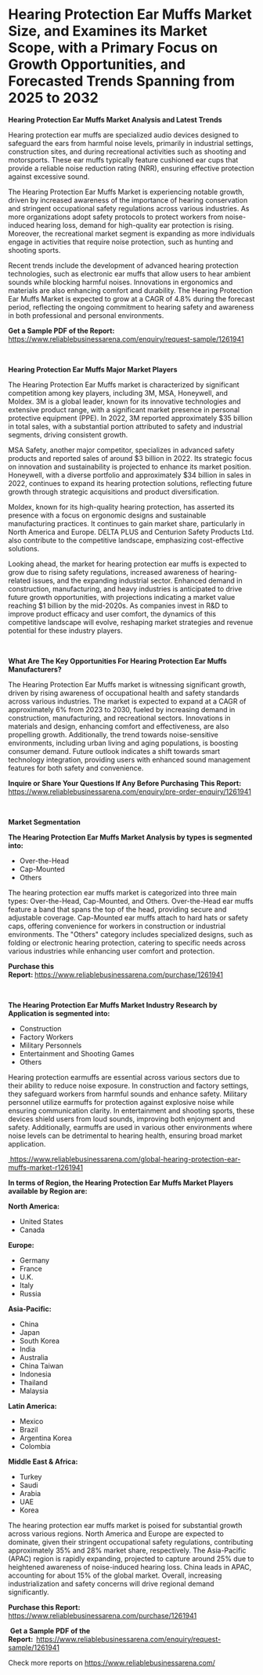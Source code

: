 <p><h1>Hearing Protection Ear Muffs Market Size, and Examines its Market Scope, with a Primary Focus on Growth Opportunities, and Forecasted Trends Spanning from 2025 to 2032</h1></p><p><strong>Hearing Protection Ear Muffs Market Analysis and Latest Trends</strong></p>
<p><p>Hearing protection ear muffs are specialized audio devices designed to safeguard the ears from harmful noise levels, primarily in industrial settings, construction sites, and during recreational activities such as shooting and motorsports. These ear muffs typically feature cushioned ear cups that provide a reliable noise reduction rating (NRR), ensuring effective protection against excessive sound.</p><p>The Hearing Protection Ear Muffs Market is experiencing notable growth, driven by increased awareness of the importance of hearing conservation and stringent occupational safety regulations across various industries. As more organizations adopt safety protocols to protect workers from noise-induced hearing loss, demand for high-quality ear protection is rising. Moreover, the recreational market segment is expanding as more individuals engage in activities that require noise protection, such as hunting and shooting sports.</p><p>Recent trends include the development of advanced hearing protection technologies, such as electronic ear muffs that allow users to hear ambient sounds while blocking harmful noises. Innovations in ergonomics and materials are also enhancing comfort and durability. The Hearing Protection Ear Muffs Market is expected to grow at a CAGR of 4.8% during the forecast period, reflecting the ongoing commitment to hearing safety and awareness in both professional and personal environments.</p></p>
<p><strong>Get a Sample PDF of the Report:&nbsp;</strong> <a href="https://www.reliablebusinessarena.com/enquiry/request-sample/1261941?utm_campaign=2246&utm_medium=2&utm_source=Github&utm_content=ia&utm_term=06022025&utm_id=hearing-protection-ear-muffs">https://www.reliablebusinessarena.com/enquiry/request-sample/1261941</a></p>
<p>&nbsp;</p>
<p><strong>Hearing Protection Ear Muffs Major Market Players</strong></p>
<p><p>The Hearing Protection Ear Muffs market is characterized by significant competition among key players, including 3M, MSA, Honeywell, and Moldex. 3M is a global leader, known for its innovative technologies and extensive product range, with a significant market presence in personal protective equipment (PPE). In 2022, 3M reported approximately $35 billion in total sales, with a substantial portion attributed to safety and industrial segments, driving consistent growth.</p><p>MSA Safety, another major competitor, specializes in advanced safety products and reported sales of around $3 billion in 2022. Its strategic focus on innovation and sustainability is projected to enhance its market position. Honeywell, with a diverse portfolio and approximately $34 billion in sales in 2022, continues to expand its hearing protection solutions, reflecting future growth through strategic acquisitions and product diversification.</p><p>Moldex, known for its high-quality hearing protection, has asserted its presence with a focus on ergonomic designs and sustainable manufacturing practices. It continues to gain market share, particularly in North America and Europe. DELTA PLUS and Centurion Safety Products Ltd. also contribute to the competitive landscape, emphasizing cost-effective solutions.</p><p>Looking ahead, the market for hearing protection ear muffs is expected to grow due to rising safety regulations, increased awareness of hearing-related issues, and the expanding industrial sector. Enhanced demand in construction, manufacturing, and heavy industries is anticipated to drive future growth opportunities, with projections indicating a market value reaching $1 billion by the mid-2020s. As companies invest in R&D to improve product efficacy and user comfort, the dynamics of this competitive landscape will evolve, reshaping market strategies and revenue potential for these industry players.</p></p>
<p>&nbsp;</p>
<p><strong>What Are The Key Opportunities For Hearing Protection Ear Muffs Manufacturers?</strong></p>
<p><p>The Hearing Protection Ear Muffs market is witnessing significant growth, driven by rising awareness of occupational health and safety standards across various industries. The market is expected to expand at a CAGR of approximately 6% from 2023 to 2030, fueled by increasing demand in construction, manufacturing, and recreational sectors. Innovations in materials and design, enhancing comfort and effectiveness, are also propelling growth. Additionally, the trend towards noise-sensitive environments, including urban living and aging populations, is boosting consumer demand. Future outlook indicates a shift towards smart technology integration, providing users with enhanced sound management features for both safety and convenience.</p></p>
<p><strong>Inquire or Share Your Questions If Any Before Purchasing This Report:</strong> <a href="https://www.reliablebusinessarena.com/enquiry/pre-order-enquiry/1261941?utm_campaign=2246&utm_medium=2&utm_source=Github&utm_content=ia&utm_term=06022025&utm_id=hearing-protection-ear-muffs">https://www.reliablebusinessarena.com/enquiry/pre-order-enquiry/1261941</a></p>
<p>&nbsp;</p>
<p><strong>Market Segmentation</strong></p>
<p><strong>The Hearing Protection Ear Muffs Market Analysis by types is segmented into:</strong></p>
<p><ul><li>Over-the-Head</li><li>Cap-Mounted</li><li>Others</li></ul></p>
<p><p>The hearing protection ear muffs market is categorized into three main types: Over-the-Head, Cap-Mounted, and Others. Over-the-Head ear muffs feature a band that spans the top of the head, providing secure and adjustable coverage. Cap-Mounted ear muffs attach to hard hats or safety caps, offering convenience for workers in construction or industrial environments. The "Others" category includes specialized designs, such as folding or electronic hearing protection, catering to specific needs across various industries while enhancing user comfort and protection.</p></p>
<p><strong>Purchase this Report:&nbsp;</strong><a href="https://www.reliablebusinessarena.com/purchase/1261941?utm_campaign=2246&utm_medium=2&utm_source=Github&utm_content=ia&utm_term=06022025&utm_id=hearing-protection-ear-muffs">https://www.reliablebusinessarena.com/purchase/1261941</a></p>
<p>&nbsp;</p>
<p><strong>The Hearing Protection Ear Muffs Market Industry Research by Application is segmented into:</strong></p>
<p><ul><li>Construction</li><li>Factory Workers</li><li>Military Personnels</li><li>Entertainment and Shooting Games</li><li>Others</li></ul></p>
<p><p>Hearing protection earmuffs are essential across various sectors due to their ability to reduce noise exposure. In construction and factory settings, they safeguard workers from harmful sounds and enhance safety. Military personnel utilize earmuffs for protection against explosive noise while ensuring communication clarity. In entertainment and shooting sports, these devices shield users from loud sounds, improving both enjoyment and safety. Additionally, earmuffs are used in various other environments where noise levels can be detrimental to hearing health, ensuring broad market application.</p></p>
<p><a href="https://www.reliablebusinessarena.com/global-hearing-protection-ear-muffs-market-r1261941?utm_campaign=2246&utm_medium=2&utm_source=Github&utm_content=ia&utm_term=06022025&utm_id=hearing-protection-ear-muffs">&nbsp;https://www.reliablebusinessarena.com/global-hearing-protection-ear-muffs-market-r1261941</a></p>
<p><strong>In terms of Region, the Hearing Protection Ear Muffs Market Players available by Region are:</strong></p>
<p>
    <p> <strong> North America: </strong>
        <ul>
            <li>United States</li>
            <li>Canada</li>
        </ul>
        </p> 
    <p> <strong> Europe: </strong>
        <ul>
            <li>Germany</li>
            <li>France</li>
            <li>U.K.</li>
            <li>Italy</li>
            <li>Russia</li>
        </ul>
        </p> 
    <p> <strong> Asia-Pacific: </strong>
        <ul>
            <li>China</li>
            <li>Japan</li>
            <li>South Korea</li>
            <li>India</li>
            <li>Australia</li>
            <li>China Taiwan</li>
            <li>Indonesia</li>
            <li>Thailand</li>
            <li>Malaysia</li>
        </ul>
        </p> 
    <p> <strong> Latin America: </strong>
        <ul>
            <li>Mexico</li>
            <li>Brazil</li>
            <li>Argentina Korea</li>
            <li>Colombia</li>
        </ul>
        </p> 
    <p> <strong> Middle East & Africa: </strong>
        <ul>
            <li>Turkey</li>
            <li>Saudi</li>
            <li>Arabia</li>
            <li>UAE</li>
            <li>Korea</li>
        </ul>
    </p>
    </p>
<p><p>The hearing protection ear muffs market is poised for substantial growth across various regions. North America and Europe are expected to dominate, given their stringent occupational safety regulations, contributing approximately 35% and 28% market share, respectively. The Asia-Pacific (APAC) region is rapidly expanding, projected to capture around 25% due to heightened awareness of noise-induced hearing loss. China leads in APAC, accounting for about 15% of the global market. Overall, increasing industrialization and safety concerns will drive regional demand significantly.</p></p>
<p><strong>Purchase this Report: </strong><a href="https://www.reliablebusinessarena.com/purchase/1261941?utm_campaign=2246&utm_medium=2&utm_source=Github&utm_content=ia&utm_term=06022025&utm_id=hearing-protection-ear-muffs">https://www.reliablebusinessarena.com/purchase/1261941</a></p>
<p>&nbsp;<strong>Get a Sample PDF of the Report:&nbsp;&nbsp;</strong><a href="https://www.reliablebusinessarena.com/enquiry/request-sample/1261941?utm_campaign=2246&utm_medium=2&utm_source=Github&utm_content=ia&utm_term=06022025&utm_id=hearing-protection-ear-muffs">https://www.reliablebusinessarena.com/enquiry/request-sample/1261941</a></p>
<p><strong></strong></p>
<p>Check more reports on <a href="https://www.reliablebusinessarena.com/?utm_campaign=2246&utm_medium=2&utm_source=Github&utm_content=ia&utm_term=06022025&utm_id=hearing-protection-ear-muffs">https://www.reliablebusinessarena.com/</a></p>